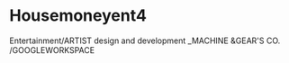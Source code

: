 # Housemoneyent4
Entertainment/ARTIST design and development _MACHINE &amp;GEAR'S CO. /GOOGLEWORKSPACE 
